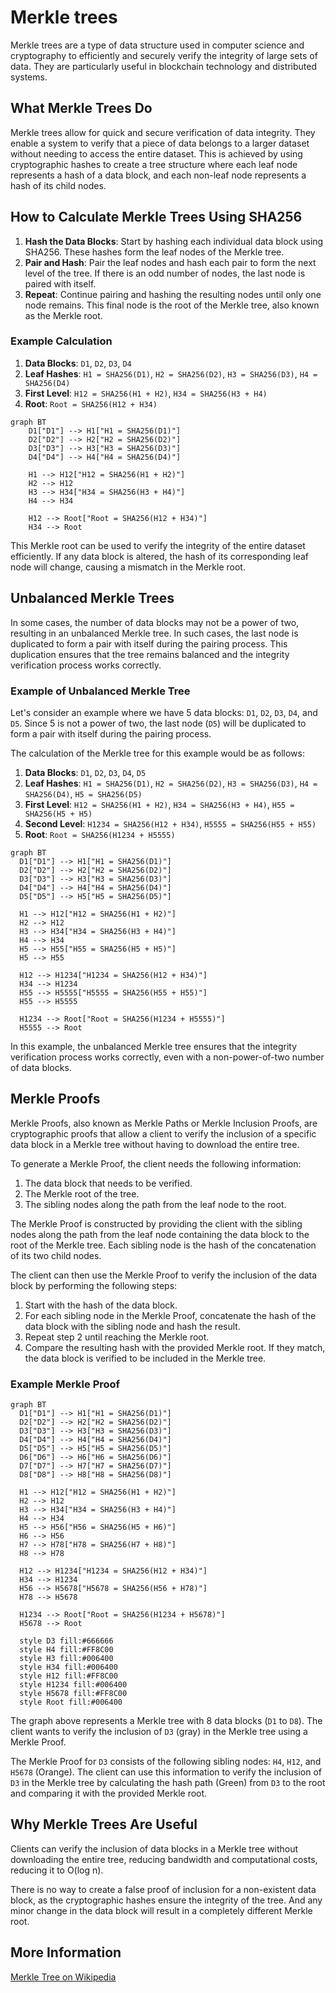 # Merkle trees

Merkle trees are a type of data structure used in computer science and cryptography to efficiently and securely verify the integrity of large sets of data. They are particularly useful in blockchain technology and distributed systems.

## What Merkle Trees Do

Merkle trees allow for quick and secure verification of data integrity.
They enable a system to verify that a piece of data belongs to a larger dataset without needing to access the entire dataset.
This is achieved by using cryptographic hashes to create a tree structure where each leaf node represents a hash of a data block, and each non-leaf node represents a hash of its child nodes.

## How to Calculate Merkle Trees Using SHA256

1. **Hash the Data Blocks**: Start by hashing each individual data block using SHA256. These hashes form the leaf nodes of the Merkle tree.
2. **Pair and Hash**: Pair the leaf nodes and hash each pair to form the next level of the tree. If there is an odd number of nodes, the last node is paired with itself.
3. **Repeat**: Continue pairing and hashing the resulting nodes until only one node remains. This final node is the root of the Merkle tree, also known as the Merkle root.

### Example Calculation

1. **Data Blocks**: `D1`, `D2`, `D3`, `D4`
2. **Leaf Hashes**: `H1 = SHA256(D1)`, `H2 = SHA256(D2)`, `H3 = SHA256(D3)`, `H4 = SHA256(D4)`
3. **First Level**: `H12 = SHA256(H1 + H2)`, `H34 = SHA256(H3 + H4)`
4. **Root**: `Root = SHA256(H12 + H34)`

```mermaid
graph BT
    D1["D1"] --> H1["H1 = SHA256(D1)"]
    D2["D2"] --> H2["H2 = SHA256(D2)"]
    D3["D3"] --> H3["H3 = SHA256(D3)"]
    D4["D4"] --> H4["H4 = SHA256(D4)"]

    H1 --> H12["H12 = SHA256(H1 + H2)"]
    H2 --> H12
    H3 --> H34["H34 = SHA256(H3 + H4)"]
    H4 --> H34

    H12 --> Root["Root = SHA256(H12 + H34)"]
    H34 --> Root
```

This Merkle root can be used to verify the integrity of the entire dataset efficiently.
If any data block is altered, the hash of its corresponding leaf node will change, causing a mismatch in the Merkle root.

## Unbalanced Merkle Trees

In some cases, the number of data blocks may not be a power of two, resulting in an unbalanced Merkle tree.
In such cases, the last node is duplicated to form a pair with itself during the pairing process.
This duplication ensures that the tree remains balanced and the integrity verification process works correctly.

### Example of Unbalanced Merkle Tree

Let's consider an example where we have 5 data blocks: `D1`, `D2`, `D3`, `D4`, and `D5`. Since 5 is not a power of two, the last node (`D5`) will be duplicated to form a pair with itself during the pairing process.

The calculation of the Merkle tree for this example would be as follows:

1. **Data Blocks**: `D1`, `D2`, `D3`, `D4`, `D5`
2. **Leaf Hashes**: `H1 = SHA256(D1)`, `H2 = SHA256(D2)`, `H3 = SHA256(D3)`, `H4 = SHA256(D4)`, `H5 = SHA256(D5)`
3. **First Level**: `H12 = SHA256(H1 + H2)`, `H34 = SHA256(H3 + H4)`, `H55 = SHA256(H5 + H5)`
4. **Second Level**: `H1234 = SHA256(H12 + H34)`, `H5555 = SHA256(H55 + H55)`
5. **Root**: `Root = SHA256(H1234 + H5555)`

```mermaid
graph BT
  D1["D1"] --> H1["H1 = SHA256(D1)"]
  D2["D2"] --> H2["H2 = SHA256(D2)"]
  D3["D3"] --> H3["H3 = SHA256(D3)"]
  D4["D4"] --> H4["H4 = SHA256(D4)"]
  D5["D5"] --> H5["H5 = SHA256(D5)"]

  H1 --> H12["H12 = SHA256(H1 + H2)"]
  H2 --> H12
  H3 --> H34["H34 = SHA256(H3 + H4)"]
  H4 --> H34
  H5 --> H55["H55 = SHA256(H5 + H5)"]
  H5 --> H55

  H12 --> H1234["H1234 = SHA256(H12 + H34)"]
  H34 --> H1234
  H55 --> H5555["H5555 = SHA256(H55 + H55)"]
  H55 --> H5555

  H1234 --> Root["Root = SHA256(H1234 + H5555)"]
  H5555 --> Root
```

In this example, the unbalanced Merkle tree ensures that the integrity verification process works correctly, even with a non-power-of-two number of data blocks.

## Merkle Proofs

Merkle Proofs, also known as Merkle Paths or Merkle Inclusion Proofs, are cryptographic proofs that allow a client to verify the inclusion of a specific data block in a Merkle tree without having to download the entire tree.

To generate a Merkle Proof, the client needs the following information:
1. The data block that needs to be verified.
2. The Merkle root of the tree.
3. The sibling nodes along the path from the leaf node to the root.

The Merkle Proof is constructed by providing the client with the sibling nodes along the path from the leaf node containing the data block to the root of the Merkle tree. Each sibling node is the hash of the concatenation of its two child nodes.

The client can then use the Merkle Proof to verify the inclusion of the data block by performing the following steps:
1. Start with the hash of the data block.
2. For each sibling node in the Merkle Proof, concatenate the hash of the data block with the sibling node and hash the result.
3. Repeat step 2 until reaching the Merkle root.
4. Compare the resulting hash with the provided Merkle root. If they match, the data block is verified to be included in the Merkle tree.

### Example Merkle Proof

```mermaid
graph BT
  D1["D1"] --> H1["H1 = SHA256(D1)"]
  D2["D2"] --> H2["H2 = SHA256(D2)"]
  D3["D3"] --> H3["H3 = SHA256(D3)"]
  D4["D4"] --> H4["H4 = SHA256(D4)"]
  D5["D5"] --> H5["H5 = SHA256(D5)"]
  D6["D6"] --> H6["H6 = SHA256(D6)"]
  D7["D7"] --> H7["H7 = SHA256(D7)"]
  D8["D8"] --> H8["H8 = SHA256(D8)"]

  H1 --> H12["H12 = SHA256(H1 + H2)"]
  H2 --> H12
  H3 --> H34["H34 = SHA256(H3 + H4)"]
  H4 --> H34
  H5 --> H56["H56 = SHA256(H5 + H6)"]
  H6 --> H56
  H7 --> H78["H78 = SHA256(H7 + H8)"]
  H8 --> H78

  H12 --> H1234["H1234 = SHA256(H12 + H34)"]
  H34 --> H1234
  H56 --> H5678["H5678 = SHA256(H56 + H78)"]
  H78 --> H5678

  H1234 --> Root["Root = SHA256(H1234 + H5678)"]
  H5678 --> Root

  style D3 fill:#666666
  style H4 fill:#FF8C00
  style H3 fill:#006400
  style H34 fill:#006400
  style H12 fill:#FF8C00
  style H1234 fill:#006400
  style H5678 fill:#FF8C00
  style Root fill:#006400
```

The graph above represents a Merkle tree with 8 data blocks (`D1` to `D8`). The client wants to verify the inclusion of `D3` (gray) in the Merkle tree using a Merkle Proof.

The Merkle Proof for `D3` consists of the following sibling nodes: `H4`, `H12`, and `H5678` (Orange).
The client can use this information to verify the inclusion of `D3` in the Merkle tree by calculating the hash path (Green) from `D3` to the root and comparing it with the provided Merkle root.

## Why Merkle Trees Are Useful

Clients can verify the inclusion of data blocks in a Merkle tree without downloading the entire tree, reducing bandwidth and computational costs, reducing it to O(log n).

There is no way to create a false proof of inclusion for a non-existent data block, as the cryptographic hashes ensure the integrity of the tree.
And any minor change in the data block will result in a completely different Merkle root.

## More Information

[Merkle Tree on Wikipedia](https://en.wikipedia.org/wiki/Merkle_tree)

